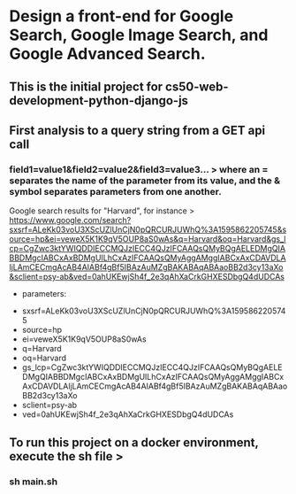 # Design a front-end for Google Search, Google Image Search, and Google Advanced Search.

## This is the initial project for cs50-web-development-python-django-js
## First analysis to a query string from a GET api call
### field1=value1&field2=value2&field3=value3... > where an = separates the name of the parameter from its value, and the & symbol separates parameters from one another.

Google search results for "Harvard", for instance > https://www.google.com/search?sxsrf=ALeKk03voU3XScUZlUnCjN0pQRCURJUWhQ%3A1595862205745&source=hp&ei=veweX5K1K9qV5OUP8aS0wAs&q=Harvard&oq=Harvard&gs_lcp=CgZwc3ktYWIQDDIECCMQJzIECC4QJzIFCAAQsQMyBQgAELEDMgQIABBDMgcIABCxAxBDMgUILhCxAzIFCAAQsQMyAggAMggIABCxAxCDAVDLAljLAmCECmgAcAB4AIABf4gBf5IBAzAuMZgBAKABAqABAaoBB2d3cy13aXo&sclient=psy-ab&ved=0ahUKEwjSh4f_2e3qAhXaCrkGHXESDbgQ4dUDCAs

- parameters:
* sxsrf=ALeKk03voU3XScUZlUnCjN0pQRCURJUWhQ%3A1595862205745
* source=hp
* ei=veweX5K1K9qV5OUP8aS0wAs
* q=Harvard
* oq=Harvard
* gs_lcp=CgZwc3ktYWIQDDIECCMQJzIECC4QJzIFCAAQsQMyBQgAELEDMgQIABBDMgcIABCxAxBDMgUILhCxAzIFCAAQsQMyAggAMggIABCxAxCDAVDLAljLAmCECmgAcAB4AIABf4gBf5IBAzAuMZgBAKABAqABAaoBB2d3cy13aXo
* sclient=psy-ab
* ved=0ahUKEwjSh4f_2e3qAhXaCrkGHXESDbgQ4dUDCAs

## To run this project on a docker environment, execute the sh file >
### sh main.sh
